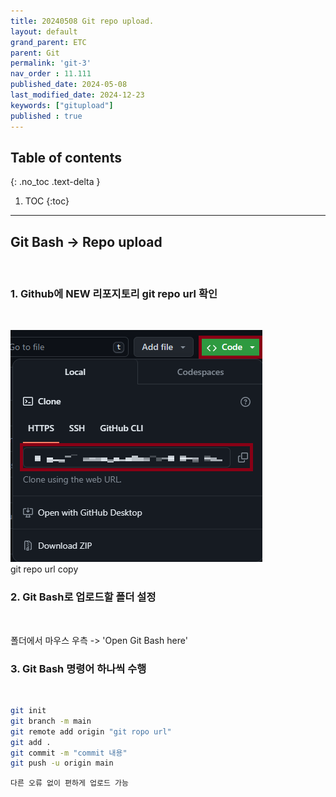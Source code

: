 ```yaml
---
title: 20240508 Git repo upload.
layout: default
grand_parent: ETC
parent: Git
permalink: 'git-3'
nav_order : 11.111
published_date: 2024-05-08
last_modified_date: 2024-12-23
keywords: ["gitupload"]
published : true
---
```

## Table of contents
{: .no_toc .text-delta }

1. TOC
{:toc}
---

<!-- 글의 제목은 ##
    나머지 큰 제목은 ###
    이후 나머지는 4개이상 -->

## Git Bash -> Repo upload
<br>

### 1. Github에 NEW 리포지토리 git repo url 확인
<br>

![docs](/assets/images/git-3.1.png)<br>
git repo url copy<br>

### 2. Git Bash로 업로드할 폴더 설정
<br>

폴더에서 마우스 우측 -> 'Open Git Bash here'<br>

### 3. Git Bash 명령어 하나씩 수행
<br>

```bash
git init
git branch -m main
git remote add origin "git ropo url"
git add .
git commit -m "commit 내용"
git push -u origin main
```

`다른 오류 없이 편하게 업로드 가능`
